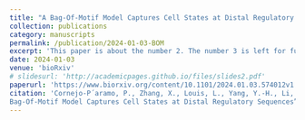 ```yaml
---
title: "A Bag-Of-Motif Model Captures Cell States at Distal Regulatory Sequences"
collection: publications
category: manuscripts
permalink: /publication/2024-01-03-BOM
excerpt: 'This paper is about the number 2. The number 3 is left for future work.'
date: 2024-01-03
venue: 'bioRxiv'
# slidesurl: 'http://academicpages.github.io/files/slides2.pdf'
paperurl: 'https://www.biorxiv.org/content/10.1101/2024.01.03.574012v1'
citation: 'Cornejo-P´aramo, P., Zhang, X., Louis, L., Yang, Y.-H., Li, Z., Humphreys, D., Wong, E. S. (2024). “A
Bag-Of-Motif Model Captures Cell States at Distal Regulatory Sequences”. In: bioRxiv.'
---
```


<!-- The contents above will be part of a list of publications, if the user clicks the link for the publication than the contents of section will be rendered as a full page, allowing you to provide more information about the paper for the reader. When publications are displayed as a single page, the contents of the above "citation" field will automatically be included below this section in a smaller font. -->